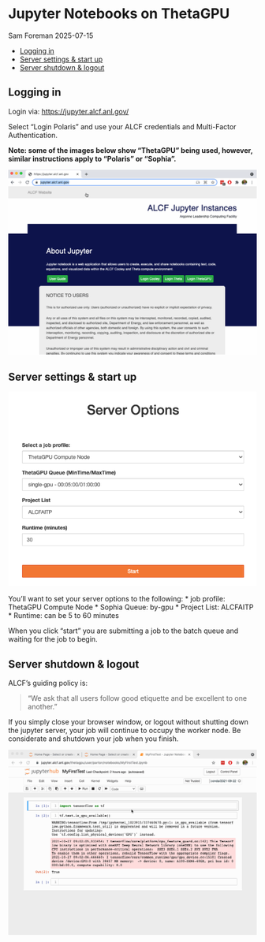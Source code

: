 # Jupyter Notebooks on ThetaGPU
Sam Foreman
2025-07-15

<link rel="preconnect" href="https://fonts.googleapis.com">

- [Logging in](#logging-in)
- [Server settings & start up](#server-settings--start-up)
- [Server shutdown & logout](#server-shutdown--logout)

## Logging in

Login via: https://jupyter.alcf.anl.gov/

Select “Login Polaris” and use your ALCF credentials and Multi-Factor
Authentication.

**Note: some of the images below show “ThetaGPU” being used, however,
similar instructions apply to “Polaris” or “Sophia”.**

![Login GIF](../img/jupyter_login_01.gif)

## Server settings & start up

![server options](../img/jupyter_server_options.png)

You’ll want to set your server options to the following: \* job profile:
ThetaGPU Compute Node \* Sophia Queue: by-gpu \* Project List: ALCFAITP
\* Runtime: can be 5 to 60 minutes

When you click “start” you are submitting a job to the batch queue and
waiting for the job to begin.

## Server shutdown & logout

ALCF’s guiding policy is:

> “We ask that all users follow good etiquette and be excellent to one
> another.”

If you simply close your browser window, or logout without shutting down
the jupyter server, your job will continue to occupy the worker node. Be
considerate and shutdown your job when you finish.

![Shutdown GIF](../img/jupyter_shutdown_01.gif)

